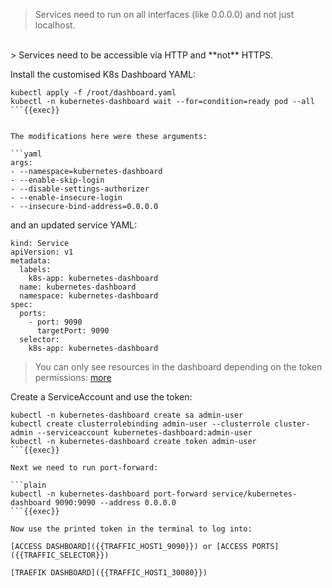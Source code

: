 
> Services need to run on all interfaces (like 0.0.0.0) and not just localhost.
<br>
> Services need to be accessible via HTTP and **not** HTTPS.

Install the customised K8s Dashboard YAML:

```plain
kubectl apply -f /root/dashboard.yaml
kubectl -n kubernetes-dashboard wait --for=condition=ready pod --all
```{{exec}}


The modifications here were these arguments:

```yaml
args:
- --namespace=kubernetes-dashboard
- --enable-skip-login
- --disable-settings-authorizer
- --enable-insecure-login
- --insecure-bind-address=0.0.0.0
```

and an updated service YAML:

```yaml{10,11}
kind: Service
apiVersion: v1
metadata:
  labels:
    k8s-app: kubernetes-dashboard
  name: kubernetes-dashboard
  namespace: kubernetes-dashboard
spec:
  ports:
    - port: 9090
      targetPort: 9090
  selector:
    k8s-app: kubernetes-dashboard
```

> You can only see resources in the dashboard depending on the token permissions: [more](https://github.com/kubernetes/dashboard/blob/master/docs/user/access-control/creating-sample-user.md)

Create a ServiceAccount and use the token:

```plain
kubectl -n kubernetes-dashboard create sa admin-user
kubectl create clusterrolebinding admin-user --clusterrole cluster-admin --serviceaccount kubernetes-dashboard:admin-user
kubectl -n kubernetes-dashboard create token admin-user
```{{exec}}

Next we need to run port-forward:

```plain
kubectl -n kubernetes-dashboard port-forward service/kubernetes-dashboard 9090:9090 --address 0.0.0.0
```{{exec}}

Now use the printed token in the terminal to log into:

[ACCESS DASHBOARD]({{TRAFFIC_HOST1_9090}}) or [ACCESS PORTS]({{TRAFFIC_SELECTOR}})

[TRAEFIK DASHBOARD]({{TRAFFIC_HOST1_30080}})
